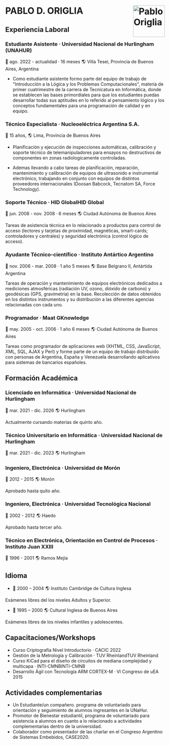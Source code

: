 

# PABLO D. ORIGLIA <image align="right" src="foto_pablo.png" width="100" alt="Pablo Origlia">

## Experiencia Laboral

### Estudiante Asistente · Universidad Nacional de Hurlingham (UNAHUR)

:date: ago. 2022 - actualidad · 16 meses :earth_americas: Villa Tesei, Provincia de Buenos Aires, Argentina

- Como estudiante asistente formo parte del equipo de trabajo de "Introducción a la Lógica y los Problemas Computacionales", materia de primer cuatrimestre de la carrera de Tecnicatura en Informática, donde se establecen las bases primordiales para que los estudiantes puedas desarrollar todas sus aptitudes en lo referido al pensamiento lógico y los conceptos fundamentales para una programación de calidad y en equipo.

### Técnico Especialista · Nucleoeléctrica Argentina S.A.

:date: 15 años, :earth_americas: Lima, Provincia de Buenos Aires

- Planificación y ejecución de inspecciones automáticas, calibración y soporte técnico de telemanipuladores para ensayos no destructivos de componentes en zonas radiologicamente controladas.

- Ademas llevando a cabo tareas de planificación, reparación, mantenimiento y calibración de equipos de ultrasonido e instrumental electrónico, trabajando en conjunto con equipos de distintos proveedores internacionales (Doosan Babcock, Tecnatom SA, Force Technology).


### Soporte Técnico · HID GlobalHID Global

:date: jun. 2008 - nov. 2008 · 6 meses :earth_americas: Ciudad Autónoma de Buenos Aires

Tareas de asistencia técnica en lo relacionado a productos para control de acceso (lectores y tarjetas de proximidad, magnéticas, smart-cards; controladores y centrales) y seguridad electrónica (control lógico de acceso).

### Ayudante Técnico-científico · Instituto Antártico Argentino

:date: nov. 2006 - mar. 2008 · 1 año 5 meses :earth_americas: Base Belgrano II, Antártida Argentina

Tareas de operación y mantenimiento de equipos electrónicos dedicados a mediciones atmosféricas (radiación UV, ozono, dióxido de carbono) y geodésicas (GPS, gravimetría) en la base. Recolección de datos obtenidos en los distintos instrumentos y su distribución a las diferentes agencias relacionadas con cada uno.

### Programador · Maat GKnowledge

:date: may. 2005 - oct. 2006 · 1 año 6 meses :earth_americas: Ciudad Autónoma de Buenos Aires

Tareas como programador de aplicaciones web (XHTML, CSS, JavaScript, XML, SQL, AJAX y Perl) y forme parte de un equipo de trabajo distribuido con personas de Argentina, España y Venezuela desarrollando aplicativos para sistemas de bancarios españoles.

## Formación Académica

### Licenciado en Informática · Universidad Nacional de Hurlingham

:date: mar. 2021 - dic. 2026 :earth_americas: Hurlingham

Actualmente cursando materias de quinto año.

### Técnico Universitario en Informática · Universidad Nacional de Hurlingham

:date: mar. 2021 - dic. 2023 :earth_americas: Hurlingham

### Ingeniero, Electrónica · Universidad de Morón 

:date: 2012 - 2015 :earth_americas: Morón

Aprobado hasta quito año.

### Ingeniero, Electrónica · Universidad Tecnológica Nacional

:date: 2002 - 2012 :earth_americas: Haedo

Aprobado hasta tercer año.

### Técnico en Electrónica, Orientación en Control de Procesos · Instituto Juan XXIII

:date: 1996 - 2001 :earth_americas: Ramos Mejía

## Idioma

- :date: 2000 – 2004 :earth_americas: Instituto Cambridge de Cultura Inglesa

Exámenes libres del los niveles Adultos y Superior.

- :date: 1995 – 2000 :earth_americas: Cultural Inglesa de Buenos Aires

Exámenes libres de los niveles infantiles y adolescentes.


## Capacitaciones/Workshops

- Curso Criptografía Nivel Introductorio · CACIC 2022
- Gestión de la Metrología y Calibración · TUV RheinlandTUV Rheinland
- Curso KiCad para el diseño de circuitos de mediana complejidad y multicapa · INTI-CMNBINTI-CMNB
- Desarrollo Ágil con Tecnología ARM CORTEX-M · VI Congreso de uEA 2015

## Actividades complementarias

- Un Estudiante/un compañero. programa de voluntariado para orientación y seguimiento de alumnos ingresantes en la UNaHur.
- Promotor de Bienestar estudiantil, programa de voluntariado para asistencia a alumnos en cuanto a lo relacionado a actividades complementarias dentro de la universidad.
- Colaborador como presentador de las charlar en el Congreso Argentino de Sistemas Embebidos, CASE2020.


